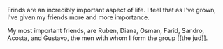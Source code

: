 Frinds are an incredibly important aspect of life. I feel that as I've grown, I've given my friends more and more importance.

My most important friends, are Ruben, Diana, Osman, Farid, Sandro, Acosta, and Gustavo, the men with whom I form the group [[the jud]].